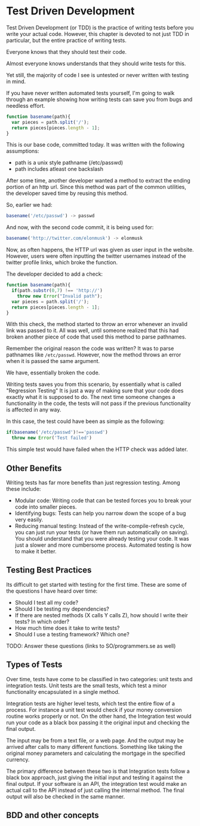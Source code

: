# Test Driven Development

Test Driven Development (or TDD) is the practice of writing tests before you write your actual code. However, this chapter is devoted to not just TDD in particular, but the entire practice of writing tests.

Everyone knows that they should test their code.

Almost everyone knows understands that they should write tests for this.

Yet still, the majority of code I see is untested or never written with testing in mind.

If you have never written automated tests yourself, I'm going to walk through an example showing how writing tests can save you from bugs and needless effort.

```js
function basename(path){
  var pieces = path.split('/');
  return pieces[pieces.length - 1];
}
```

This is our base code, committed today. It was written with the following assumptions:

- path is a unix style pathname (/etc/passwd)
- path includes atleast one backslash

After some time, another developer wanted a method to extract the ending portion of an http url. Since this method was part of the common utilities, the developer saved time by reusing this method.

So, earlier we had:

```js
basename('/etc/passwd') -> passwd
```

And now, with the second code commit, it is being used for:

```js
basename('http://twitter.com/elonmusk') -> elonmusk
```

Now, as often happens, the HTTP url was given as user input in the website. However, users were often inputting the twitter usernames instead of the twitter profile links, which broke the function.

The developer decided to add a check:

```js
function basename(path){
  if(path.substr(0,7) !== 'http://')
    throw new Error("Invalid path");
  var pieces = path.split('/');
  return pieces[pieces.length - 1];
}
```

With this check, the method started to throw an error whenever an invalid link was passed to it. All was well, until someone realized that this had broken another piece of code that used this method to parse pathnames.

Remember the original reason the code was written? It was to parse pathnames like `/etc/passwd`. However, now the method throws an error when it is passed the same argument.

We have, essentially broken the code.

Writing tests saves you from this scenario, by essentially what is called "Regression Testing" It is just a way of making sure that your code does exactly what it is supposed to do. The next time someone changes a functionality in the code, the tests will not pass if the previous functionality is affected in any way.

In this case, the test could have been as simple as the following:

```js
if(basename('/etc/passwd')!=='passwd')
  throw new Error('Test failed')
```

This simple test would have failed when the HTTP check was added later.

## Other Benefits

Writing tests has far more benefits than just regression testing. Among these include:

- Modular code: Writing code that can be tested forces you to break your code into smaller pieces.
- Identifying bugs: Tests can help you narrow down the scope of a bug very easily.
- Reducing manual testing: Instead of the write-compile-refresh cycle, you can just run your tests (or have them run automatically on saving). You should understand that you were already testing your code. It was just a slower and more cumbersome process. Automated testing is how to make it better.

## Testing Best Practices

Its difficult to get started with testing for the first time. These are some of the questions I have heard over time:

- Should I test all my code?
- Should I be testing my dependencies?
- If there are nested methods (X calls Y calls Z), how should I write their tests? In which order?
- How much time does it take to write tests?
- Should I use a testing framework? Which one?
 
TODO: Answer these questions (links to SO/programmers.se as well)

## Types of Tests

Over time, tests have come to be classified in two categories: unit tests and integration tests. Unit tests are the small tests, which test a minor functionality encapsulated in a single method.

Integration tests are higher level tests, which test the entire flow of a process. For instance a unit test would check if your money conversion routine works properly or not. On the other hand, the Integration test would run your code as a black box passing it the original input and checking the final output.

The input may be from a text file, or a web page. And the output may be arrived after calls to many different functions. Something like taking the original money parameters and calculating the mortgage in the specified currency.

The primary difference between these two is that Integration tests follow a black box approach, just giving the initial input and testing it against the final output. If your software is an API, the integration test would make an actual call to the API instead of just calling the internal method. The final output will also be checked in the same manner.

## BDD and other concepts








